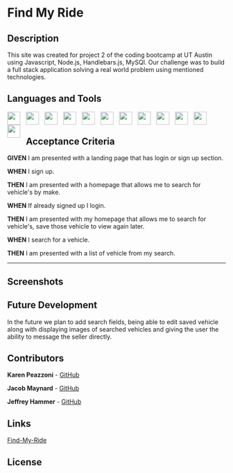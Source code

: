 # Find My Ride

## Description

This site was created for project 2 of the coding bootcamp at UT Austin using Javascript, Node.js, Handlebars.js, MySQl. Our challenge was to build a full stack application solving a real world problem using mentioned technologies.

## Languages and Tools

<img align="left" width="30px" style="padding-right:10px;" src="https://cdn.jsdelivr.net/gh/devicons/devicon/icons/javascript/javascript-original.svg">
<img align="left" width="30px" style="padding-right:10px;" src="https://cdn.jsdelivr.net/gh/devicons/devicon/icons/handlebars/handlebars-original.svg"/>
<img align="left" width="30px" style="padding-right:10px;" src="https://cdn.jsdelivr.net/gh/devicons/devicon/icons/nodejs/nodejs-original-wordmark.svg"/>
<img align="left" width="30px" style="padding-right:10px;" src="https://cdn.jsdelivr.net/gh/devicons/devicon/icons/mysql/mysql-original-wordmark.svg"/>
<img align="left" width="30px" style="padding-right:10px;" src="https://cdn.jsdelivr.net/gh/devicons/devicon/icons/css3/css3-plain.svg"/>
<img align="left" width="30px" style="padding-right:10px;" src="https://cdn.jsdelivr.net/gh/devicons/devicon/icons/git/git-original.svg"/>
<img align="left" width="30px" style="padding-right:10px;" src="https://cdn.jsdelivr.net/gh/devicons/devicon/icons/codepen/codepen-plain.svg"/>
<img align="left" width="30px" style="padding-right:10px;" src="https://cdn.jsdelivr.net/gh/devicons/devicon/icons/sequelize/sequelize-original.svg"/>
<img align="left" width="30px" style="padding-right:10px;" src="https://cdn.jsdelivr.net/gh/devicons/devicon/icons/heroku/heroku-original.svg"/>
<img align="left" width="30px" style="padding-right:10px;" src="https://cdn.jsdelivr.net/gh/devicons/devicon/icons/npm/npm-original-wordmark.svg"/>
<img align="left" width="30px" style="padding-right:10px;" src="https://cdn.jsdelivr.net/gh/devicons/devicon/icons/canva/canva-original.svg"/>
<img align="left" width="30px" style="padding-right:10px;" src=""/>
<br/>

#


## Acceptance Criteria

**GIVEN**  I am presented with a landing page that has login or sign up section.

**WHEN**  I sign up.

**THEN**  I am presented with a homepage that allows me to search for vehicle's by make.

**WHEN**  If already signed up I login.

**THEN**  I am presented with my homepage that allows me to search for vehicle's, save those vehicle to view again later.

**WHEN**  I search for a vehicle.

**THEN**  I am presented with a list of vehicle from my search.

---

## Screenshots





## Future Development

In the future we plan to add search fields, being able to edit saved vehicle along with displaying images of searched vehicles and giving the user the ability to message the seller directly.


## Contributors

**Karen Peazzoni** - [GitHub](https://github.com/kpeazzoni)

**Jacob Maynard** - [GitHub](https://github.com/Maynardj123)

**Jeffrey Hammer** - [GitHub](https://github.com/jhammer22)


## Links

[Find-My-Ride](https://find-my-ride.herokuapp.com/)

## License

